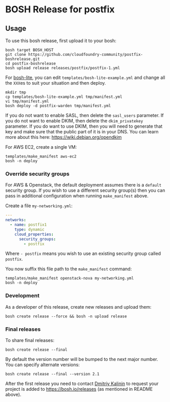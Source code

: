 # BOSH Release for postfix

## Usage

To use this bosh release, first upload it to your bosh:

```
bosh target BOSH_HOST
git clone https://github.com/cloudfoundry-community/postfix-boshrelease.git
cd postfix-boshrelease
bosh upload release releases/postfix/postfix-1.yml
```

For [bosh-lite](https://github.com/cloudfoundry/bosh-lite), you can edit `templates/bosh-lite-example.yml` and change all the `XXX`es to suit your situation and then deploy.

```
mkdir tmp
cp templates/bosh-lite-example.yml tmp/manifest.yml
vi tmp/manifest.yml
bosh deploy -d postfix-warden tmp/manifest.yml
```
If you do not want to enable SASL, then delete the `sasl_users` parameter.  If you do not want to enable DKIM, then delete the `dkim_privatekey` parameter.  If you do want to use DKIM, then you will need to generate that key and make sure that the public part of it is in your DNS.  You can learn more about this here:  https://wiki.debian.org/opendkim

For AWS EC2, create a single VM:

```
templates/make_manifest aws-ec2
bosh -n deploy
```

### Override security groups

For AWS & Openstack, the default deployment assumes there is a `default` security group. If you wish to use a different security group(s) then you can pass in additional configuration when running `make_manifest` above.

Create a file `my-networking.yml`:

``` yaml
---
networks:
  - name: postfix1
    type: dynamic
    cloud_properties:
      security_groups:
        - postfix
```

Where `- postfix` means you wish to use an existing security group called `postfix`.

You now suffix this file path to the `make_manifest` command:

```
templates/make_manifest openstack-nova my-networking.yml
bosh -n deploy
```

### Development

As a developer of this release, create new releases and upload them:

```
bosh create release --force && bosh -n upload release
```

### Final releases

To share final releases:

```
bosh create release --final
```

By default the version number will be bumped to the next major number. You can specify alternate versions:


```
bosh create release --final --version 2.1
```

After the first release you need to contact [Dmitriy Kalinin](mailto://dkalinin@pivotal.io) to request your project is added to https://bosh.io/releases (as mentioned in README above).
